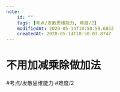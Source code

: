 ```yaml
---
note:
    id: ""
    tags: [考点/发散思维能力, 难度/2]
    modifiedAt: 2020-05-14T10:50:58.685Z
    createdAt: 2020-05-14T10:50:07.874Z
---
```

# 不用加减乘除做加法
#考点/发散思维能力 #难度/2 